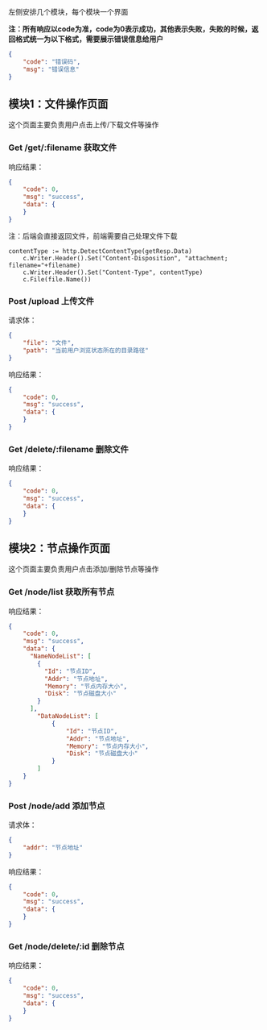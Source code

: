 左侧安排几个模块，每个模块一个界面

**注：所有响应以code为准，code为0表示成功，其他表示失败，失败的时候，返回格式统一为以下格式，需要展示错误信息给用户**
```json
{
    "code": "错误码",
    "msg": "错误信息"
}
```
## 模块1：文件操作页面
这个页面主要负责用户点击上传/下载文件等操作
### Get /get/:filename 获取文件
响应结果：
```json
{
    "code": 0,
    "msg": "success",
    "data": {
    }
}
```
注：后端会直接返回文件，前端需要自己处理文件下载
```
contentType := http.DetectContentType(getResp.Data)
	c.Writer.Header().Set("Content-Disposition", "attachment; filename="+filename)
	c.Writer.Header().Set("Content-Type", contentType)
	c.File(file.Name())
```

### Post /upload 上传文件
请求体：
```json
{
    "file": "文件",
    "path": "当前用户浏览状态所在的目录路径"
}
```
响应结果：
```json
{
    "code": 0,
    "msg": "success",
    "data": {
    }
}
```

### Get /delete/:filename 删除文件
响应结果：
```json
{
    "code": 0,
    "msg": "success",
    "data": {
    }
}
```

## 模块2：节点操作页面
这个页面主要负责用户点击添加/删除节点等操作
### Get /node/list 获取所有节点
响应结果：
```json
{
    "code": 0,
    "msg": "success",
    "data": {
      "NameNodeList": [
        {
          "Id": "节点ID",
          "Addr": "节点地址",
          "Memory": "节点内存大小",
          "Disk": "节点磁盘大小"
        }
      ],
        "DataNodeList": [
            {
                "Id": "节点ID",
                "Addr": "节点地址",
                "Memory": "节点内存大小",
                "Disk": "节点磁盘大小"
            }
        ]
    }
}
```

### Post /node/add 添加节点
请求体：
```json
{
    "addr": "节点地址"
}
```
响应结果：
```json
{
    "code": 0,
    "msg": "success",
    "data": {
    }
}
```

### Get /node/delete/:id 删除节点
响应结果：
```json
{
    "code": 0,
    "msg": "success",
    "data": {
    }
}
```




